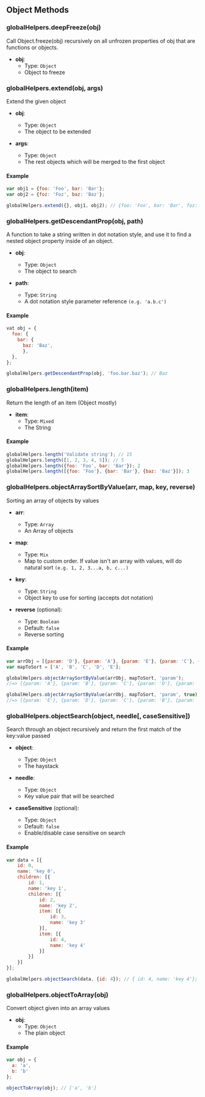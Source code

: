 ## Object Methods

### globalHelpers.deepFreeze(obj)

Call Object.freeze(obj) recursively on all unfrozen
properties of obj that are functions or objects.

- **obj**:
  - Type: `Object`
  - Object to freeze


### globalHelpers.extend(obj, args)

Extend the given object

- **obj**:
  - Type: `Object`
  - The object to be extended

- **args**:
  - Type: `Object`
  - The rest objects which will be merged to the first object

#### Example

```js
var obj1 = {foo: 'Foo', bar: 'Bar'};
var obj2 = {foz: 'Foz', baz: 'Baz'};

globalHelpers.extend({}, obj1, obj2); // {foo: 'Foo', bar: 'Bar', foz: 'Foz', baz: 'Baz'}
```


### globalHelpers.getDescendantProp(obj, path)

A function to take a string written in dot notation style, and use it to find a nested object property inside of an object.

- **obj**:
  - Type: `Object`
  - The object to search

- **path**:
  - Type: `String`
  - A dot notation style parameter reference `(e.g. 'a.b.c')`

#### Example

```js
vat obj = {
  foo: {
    bar: {
      baz: 'Baz',
      },
  },
};

globalHelpers.getDescendantProp(obj, 'foo.bar.baz'); // Baz
```



### globalHelpers.length(item)

Return the length of an item (Object mostly)

- **item**:
  - Type: `Mixed`
  - The String

#### Example

```js
globalHelpers.length('Validate string'); // 15
globalHelpers.length([1, 2, 3, 4, 5]); // 5
globalHelpers.length({foo: 'Foo', bar: 'Bar'}); 2
globalHelpers.length([{foo: 'Foo'}, {bar: 'Bar'}, {baz: 'Baz'}]); 3
```


### globalHelpers.objectArraySortByValue(arr, map, key, reverse)

Sorting an array of objects by values

- **arr**:
  - Type: `Array`
  - An Array of objects

- **map**:
  - Type: `Mix`
  - Map to custom order. If value isn't an array with values, will do natural sort `(e.g. 1, 2, 3...a, b, c...)`

- **key**:
  - Type: `String`
  - Object key to use for sorting (accepts dot notation)

- **reverse** (optional):
  - Type: `Boolean`
  - Default: `false`
  - Reverse sorting

#### Example

```js
var arrObj = [{param: 'D'}, {param: 'A'}, {param: 'E'}, {param: 'C'}, {param: 'B'}];
var mapToSort = ['A', 'B', 'C', 'D', 'E'];

globalHelpers.objectArraySortByValue(arrObj, mapToSort, 'param');
//=> [{param: 'A'}, {param: 'B'}, {param: 'C'}, {param: 'D'}, {param: 'E'}]

globalHelpers.objectArraySortByValue(arrObj, mapToSort, 'param', true);
//=> [{param: 'E'}, {param: 'D'}, {param: 'C'}, {param: 'B'}, {param: 'A'}]
```



### globalHelpers.objectSearch(object, needle[, caseSensitive])

Search through an object recursively and return the first match of the key:value passed

- **object**:
  - Type: `Object`
  - The haystack

- **needle**:
  - Type: `Object`
  - Key value pair that will be searched

- **caseSensitive** (optional):
  - Type: `Object`
  - Default: `false`
  - Enable/disable case sensitive on search

#### Example

```js
var data = [{
    id: 0,
    name: 'key 0',
    children: [{
        id: 1,
        name: 'key 1',
        children: [{
            id: 2,
            name: 'key 2',
            item: [{
                id: 3,
                name: 'key 3'
            }],
            item: [{
                id: 4,
                name: 'key 4'
            }]
        }]
    }]
}];

globalHelpers.objectSearch(data, {id: 4}); // { id: 4, name: 'key 4'};
```


### globalHelpers.objectToArray(obj)

Convert object given into an array values

- **obj**:
  - Type: `Object`
  - The plain object

#### Example

```js
var obj = {
  a: 'a',
  b: 'b'
};

objectToArray(obj); // ['a', 'b']
```